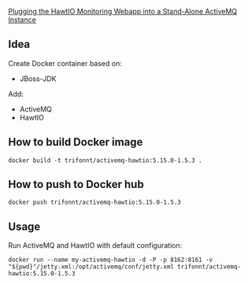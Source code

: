 [Plugging the HawtIO Monitoring Webapp into a Stand-Alone ActiveMQ Instance](https://dzone.com/articles/plugging-hawtio-monitoring)


## Idea
Create Docker container based on:
- JBoss-JDK

Add:
 - ActiveMQ
 - HawtIO


How to build Docker image
-------------------------
```shell
docker build -t trifonnt/activemq-hawtio:5.15.0-1.5.3 .
```

How to push to Docker hub
-------------------------
```shell
docker push trifonnt/activemq-hawtio:5.15.0-1.5.3
```

Usage
-----
Run ActiveMQ and HawtIO with default configuration:
```shell
docker run --name my-activemq-hawtio -d -P -p 8162:8161 -v "${pwd}"/jetty.xml:/opt/activemq/conf/jetty.xml trifonnt/activemq-hawtio:5.15.0-1.5.3
```
